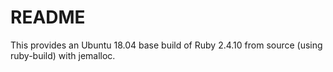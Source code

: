 # README #

This provides an Ubuntu 18.04 base build of Ruby 2.4.10 from source (using ruby-build) with jemalloc.